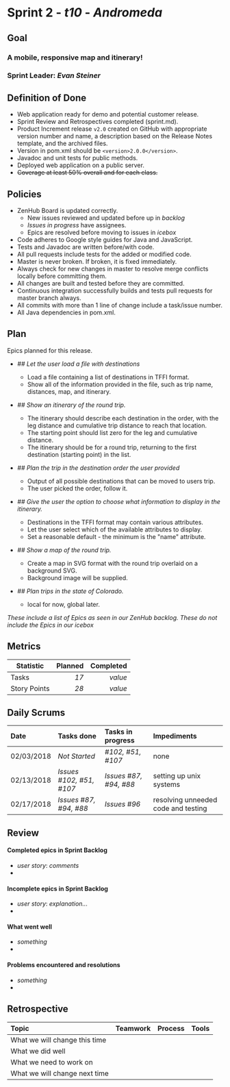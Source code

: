 # Sprint 2 - *t10* - *Andromeda*

## Goal

### A mobile, responsive map and itinerary!
### Sprint Leader: *Evan Steiner*

## Definition of Done

* Web application ready for demo and potential customer release.
* Sprint Review and Retrospectives completed (sprint.md).
* Product Increment release `v2.0` created on GitHub with appropriate version number and name, a description based on the Release Notes template, and the archived files.
* Version in pom.xml should be `<version>2.0.0</version>`.
* Javadoc and unit tests for public methods.
* Deployed web application on a public server.
* ~~Coverage at least 50% overall and for each class.~~

## Policies

* ZenHub Board is updated correctly.
  * New issues reviewed and updated before up in *backlog*
  * *Issues in progress* have assignees.
  * Epics are resolved before moving to issues in *icebox*
* Code adheres to Google style guides for Java and JavaScript.
* Tests and Javadoc are written before/with code.  
* All pull requests include tests for the added or modified code.
* Master is never broken.  If broken, it is fixed immediately.
* Always check for new changes in master to resolve merge conflicts locally before committing them.
* All changes are built and tested before they are committed.
* Continuous integration successfully builds and tests pull requests for master branch always.
* All commits with more than 1 line of change include a task/issue number.
* All Java dependencies in pom.xml.

## Plan

Epics planned for this release.

* *## Let the user load a file with destinations*
  * Load a file containing a list of destinations in TFFI format.
  * Show all of the information provided in the file, such as trip name, distances, map, and itinerary.

* *## Show an itinerary of the round trip.*
  * The itinerary should describe each destination in the order, with the leg distance and cumulative trip distance to reach that location.
  * The starting point should list zero for the leg and cumulative distance.
  * The itinerary should be for a round trip, returning to the first destination (starting point) in the list.

* *## Plan the trip in the destination order the user provided*
  * Output of all possible destinations that can be moved to users trip.
  * The user picked the order, follow it.

* *## Give the user the option to choose what information to display in the itinerary.*
  * Destinations in the TFFI format may contain various attributes.
  * Let the user select which of the available attributes to display.
  * Set a reasonable default - the minimum is the "name" attribute.

* *## Show a map of the round trip.*
  * Create a map in SVG format with the round trip overlaid on a background SVG.
  * Background image will be supplied.

* *## Plan trips in the state of Colorado.*
  * local for now, global later.

*These include a list of Epics as seen in our ZenHub backlog.  These do not include the Epics in our icebox*

## Metrics

Statistic | Planned | Completed
--- | ---: | ---:
Tasks |  *17*   | *value*
Story Points |  *28*  | *value*

## Daily Scrums

Date | Tasks done  | Tasks in progress | Impediments
:--- | :--- | :--- | :---
02/03/2018 | *Not Started* | *#102, #51, #107* | none
02/13/2018 | *Issues #102, #51, #107*| *Issues #87, #94, #88*| setting up unix systems
02/17/2018 | *Issues #87, #94, #88* | *Issues #96*| resolving unneeded code and testing


## Review

#### Completed epics in Sprint Backlog
* *user story*:  *comments*
*

#### Incomplete epics in Sprint Backlog
* *user story*: *explanation...*
*

#### What went well
* *something*
*

#### Problems encountered and resolutions
* *something*
*

## Retrospective

Topic | Teamwork | Process | Tools
:--- | :--- | :--- | :---
What we will change this time |  |  |
What we did well |  |  |
What we need to work on |  |  |
What we will change next time |  |  |
